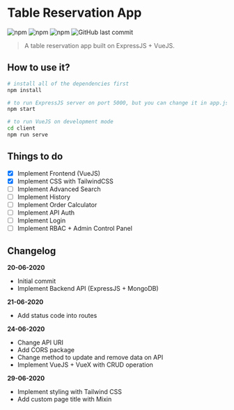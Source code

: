# Table Reservation App
![npm](https://img.shields.io/npm/v/express?label=express&logo=npm) ![npm](https://img.shields.io/npm/v/mongoose?label=mongoose&logo=npm) ![npm](https://img.shields.io/npm/v/vue?label=vue&logo=npm) ![GitHub last commit](https://img.shields.io/github/last-commit/azmi6298/table-reservation-app)

> A table reservation app built on ExpressJS + VueJS.

## How to use it?
```bash
# install all of the dependencies first
npm install

# to run ExpressJS server on port 5000, but you can change it in app.js
npm start

# to run VueJS on development mode
cd client
npm run serve
```

## Things to do
- [x] Implement Frontend (VueJS)
- [x] Implement CSS with TailwindCSS
- [ ] Implement Advanced Search
- [ ] Implement History
- [ ] Implement Order Calculator
- [ ] Implement API Auth
- [ ] Implement Login
- [ ] Implement RBAC + Admin Control Panel

## Changelog

**20-06-2020**
* Initial commit
* Implement Backend API (ExpressJS + MongoDB)

**21-06-2020**
* Add status code into routes

**24-06-2020**
* Change API URI
* Add CORS package
* Change method to update and remove data on API
* Implement VueJS + VueX with CRUD operation

**29-06-2020**
* Implement styling with Tailwind CSS
* Add custom page title with Mixin


